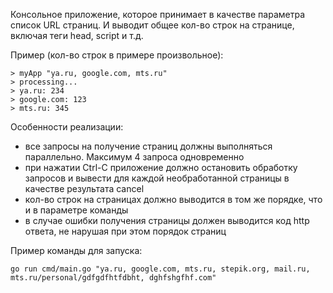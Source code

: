 Консольное приложение, которое принимает в качестве параметра список URL страниц. И выводит общее кол-во строк на странице, включая теги head, script и т.д.

Пример (кол-во строк в примере произвольное):

```
> myApp "ya.ru, google.com, mts.ru"
> processing...
> ya.ru: 234
> google.com: 123
> mts.ru: 345
```

Особенности реализации:
* все запросы на получение страниц должны выполняться параллельно. Максимум 4 запроса одновременно
* при нажатии Ctrl-C приложение должно остановить обработку запросов и вывести для каждой необработанной страницы в качестве результата cancel
* кол-во строк на страницах должно выводится в том же порядке, что и в параметре команды
* в случае ошибки получения страницы должен выводится код http ответа, не нарушая при этом порядок страниц

Пример команды для запуска:

```
go run cmd/main.go "ya.ru, google.com, mts.ru, stepik.org, mail.ru, mts.ru/personal/gdfgdfhtfdbht, dghfshgfhf.com"
```